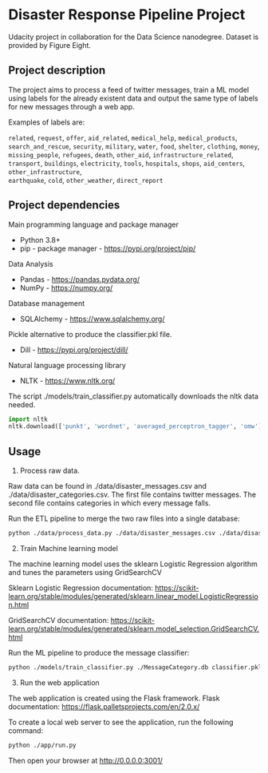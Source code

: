 # Disaster Response Pipeline Project

Udacity project in collaboration for the Data Science nanodegree. Dataset is provided by Figure Eight.

## Project description

The project aims to process a feed of twitter messages, train a ML model using labels for the already existent data and output the same type of labels for new messages through a web app. 

Examples of labels are: 

`related`, `request`, `offer`, `aid_related`, 
`medical_help`, `medical_products`, `search_and_rescue`,
`security`, `military`, `water`, `food`, 
`shelter`, `clothing`, `money`, `missing_people`, 
`refugees`, `death`, `other_aid`, `infrastructure_related`, 
`transport`, `buildings`, `electricity`, `tools`, 
`hospitals`, `shops`, `aid_centers`, `other_infrastructure`,  
`earthquake`, `cold`, `other_weather`, `direct_report`

## Project dependencies

Main programming language and package manager
- Python 3.8+
- pip - package manager - https://pypi.org/project/pip/

Data Analysis
- Pandas - https://pandas.pydata.org/
- NumPy - https://numpy.org/

Database management
- SQLAlchemy - https://www.sqlalchemy.org/

Pickle alternative to produce the classifier.pkl file.
- Dill - https://pypi.org/project/dill/

Natural language processing library
- NLTK - https://www.nltk.org/

The script ./models/train_classifier.py automatically downloads the nltk data needed.

```python
import nltk
nltk.download(['punkt', 'wordnet', 'averaged_perceptron_tagger', 'omw'])
```


## Usage

1. Process raw data. 

Raw data can be found in ./data/disaster_messages.csv and ./data/disaster_categories.csv. The first file contains twitter messages. The second file contains categories in which every message falls.

Run the ETL pipeline to merge the two raw files into a single database:

```bash
python ./data/process_data.py ./data/disaster_messages.csv ./data/disaster_categories.csv MessageCategory.db
```

2. Train Machine learning model

The machine learning model uses the sklearn Logistic Regression algorithm and tunes the parameters using GridSearchCV

Sklearn Logistic Regression documentation: https://scikit-learn.org/stable/modules/generated/sklearn.linear_model.LogisticRegression.html

GridSearchCV documentation: https://scikit-learn.org/stable/modules/generated/sklearn.model_selection.GridSearchCV.html

Run the ML pipeline to produce the message classifier:

```bash
python ./models/train_classifier.py ./MessageCategory.db classifier.pkl
```

3. Run the web application

The web application is created using the Flask framework.
Flask documentation: https://flask.palletsprojects.com/en/2.0.x/

To create a local web server to see the application, run the following command:

```bash
python ./app/run.py
```

Then open your browser at http://0.0.0.0:3001/
